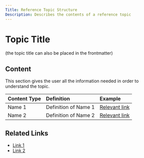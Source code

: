 ```yaml
---
Title: Reference Topic Structure
Description: Describes the contents of a reference topic
---
```


# Topic Title
(the topic title can also be placed in the frontmatter)

## Content
This section gives the user all the information needed in order to understand the topic.

| Content Type | Definition | Example|
|:----|:-----|:-----|
| Name 1 | Definition of Name 1 | [Relevant link]() |
| Name 2 | Definition of Name 2 | [Relevant link]() |

## Related Links
* [Link 1]()
* [Link 2]()
